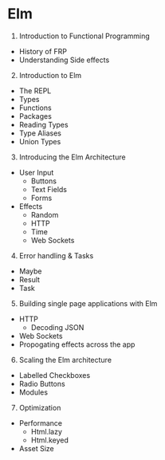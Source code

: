 # Elm

1. Introduction to Functional Programming
  * History of FRP
  * Understanding Side effects
2. Introduction to Elm
  * The REPL
  * Types
  * Functions
  * Packages
  * Reading Types
  * Type Aliases
  * Union Types
3. Introducing the Elm Architecture
  * User Input
    * Buttons
    * Text Fields
    * Forms
  * Effects
    * Random
    * HTTP
    * Time
    * Web Sockets
4. Error handling & Tasks
  * Maybe
  * Result
  * Task
5. Building single page applications with Elm
  * HTTP
    * Decoding JSON
  * Web Sockets
  * Propogating effects across the app
6. Scaling the Elm architecture
  * Labelled Checkboxes
  * Radio Buttons
  * Modules
7. Optimization
  * Performance
    * Html.lazy
    * Html.keyed
  * Asset Size
